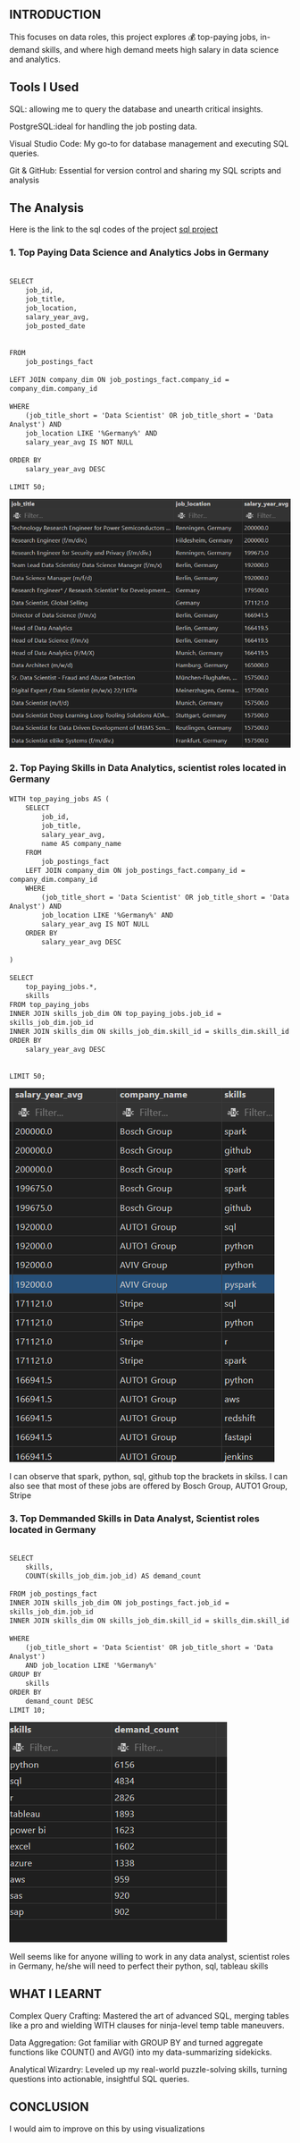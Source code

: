 ## INTRODUCTION


This focuses on data roles, this project explores 💰 top-paying jobs, in-demand skills, and where high demand meets high salary in data science and analytics.



## Tools I Used


SQL: allowing me to query the database and unearth critical insights.

PostgreSQL:ideal for handling the job posting data.

Visual Studio Code: My go-to for database management and executing SQL queries.

Git & GitHub: Essential for version control and sharing my SQL scripts and analysis

## The Analysis

Here is the link to the sql codes of the project [sql project](https://github.com/tegbetobi/SQL-for-Data_Analysis/tree/main/project_sql)

### 1. Top Paying Data Science and Analytics Jobs in Germany

```

SELECT	
	job_id,
	job_title,
	job_location,
	salary_year_avg,
	job_posted_date


FROM
    job_postings_fact

LEFT JOIN company_dim ON job_postings_fact.company_id = company_dim.company_id

WHERE
    (job_title_short = 'Data Scientist' OR job_title_short = 'Data Analyst') AND
    job_location LIKE '%Germany%' AND 
    salary_year_avg IS NOT NULL

ORDER BY
    salary_year_avg DESC

LIMIT 50;

```
![alt text](image-1.png)



### 2. Top Paying Skills in Data Analytics, scientist roles located in Germany


```
WITH top_paying_jobs AS (
    SELECT	
        job_id,
        job_title,
        salary_year_avg,
        name AS company_name
    FROM
        job_postings_fact
    LEFT JOIN company_dim ON job_postings_fact.company_id = company_dim.company_id
    WHERE
        (job_title_short = 'Data Scientist' OR job_title_short = 'Data Analyst') AND
        job_location LIKE '%Germany%' AND
        salary_year_avg IS NOT NULL
    ORDER BY
        salary_year_avg DESC

)

SELECT 
    top_paying_jobs.*,
    skills
FROM top_paying_jobs
INNER JOIN skills_job_dim ON top_paying_jobs.job_id = skills_job_dim.job_id
INNER JOIN skills_dim ON skills_job_dim.skill_id = skills_dim.skill_id
ORDER BY
    salary_year_avg DESC


LIMIT 50;

```

![Top paying skills](image.png)

I can observe that spark, python, sql, github top the brackets in skilss.
I can also see that most of these jobs are offered by Bosch Group, AUTO1 Group, Stripe 



### 3. Top Demmanded Skills in Data Analyst, Scientist roles located in Germany


```

SELECT 
    skills,
    COUNT(skills_job_dim.job_id) AS demand_count

FROM job_postings_fact
INNER JOIN skills_job_dim ON job_postings_fact.job_id = skills_job_dim.job_id
INNER JOIN skills_dim ON skills_job_dim.skill_id = skills_dim.skill_id

WHERE
    (job_title_short = 'Data Scientist' OR job_title_short = 'Data Analyst')
    AND job_location LIKE '%Germany%'
GROUP BY
    skills
ORDER BY
    demand_count DESC
LIMIT 10;

```

![top_demanded_skills](image-2.png)

Well seems like for anyone willing to work in any data analyst, scientist roles in Germany, he/she will need to perfect their python, sql, tableau skills



## WHAT I LEARNT

Complex Query Crafting: Mastered the art of advanced SQL, merging tables like a pro and wielding WITH clauses for ninja-level temp table maneuvers.

Data Aggregation: Got familiar with GROUP BY and turned aggregate functions like COUNT() and AVG() into my data-summarizing sidekicks.

Analytical Wizardry: Leveled up my real-world puzzle-solving skills, turning questions into actionable, insightful SQL queries.



## CONCLUSION

I would aim to improve on this by using visualizations 
